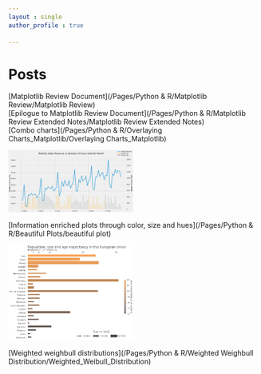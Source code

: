 ```yaml
---
layout : single
author_profile : true

---
```

# Posts

[Matplotlib Review Document](/Pages/Python & R/Matplotlib Review/Matplotlib Review)  
[Epilogue to Matplotlib Review Document](/Pages/Python & R/Matplotlib Review Extended Notes/Matplotlib Review Extended Notes)  
[Combo charts](/Pages/Python & R/Overlaying Charts_Matplotlib/Overlaying Charts_Matplotlib)  

<img src="/Pages/Python & R/Overlaying Charts_Matplotlib/output_34_0.png" alt="drawing" width="250"/>  

[Information enriched plots through color, size and hues](/Pages/Python & R/Beautiful Plots/beautiful plot)  

<img src="/Pages/Python & R/Beautiful Plots/beautiful plot_0.png" alt="drawing" width="250"/>  

[Weighted weighbull distributions](/Pages/Python & R/Weighted Weighbull Distribution/Weighted_Weibull_Distribution)
